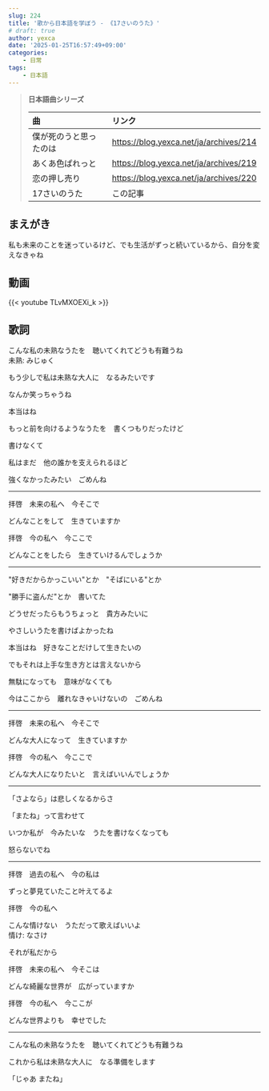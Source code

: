 ```yaml
---
slug: 224
title: '歌から日本語を学ぼう - 《17さいのうた》'
# draft: true
author: yexca
date: '2025-01-25T16:57:49+09:00'
categories:
    - 日常
tags:
    - 日本語
---
```


> **日本語曲シリーズ**
>
> | 曲 | リンク |
> |:-- | :-- |
> | 僕が死のうと思ったのは | <https://blog.yexca.net/ja/archives/214> |
> | あくあ色ぱれっと | <https://blog.yexca.net/ja/archives/219> |
> | 恋の押し売り | <https://blog.yexca.net/ja/archives/220> |
> | 17さいのうた | この記事 |

## まえがき

私も未来のことを迷っているけど、でも生活がずっと続いているから、自分を変えなきゃね

## 動画

{{< youtube TLvMXOEXi_k >}}

## 歌詞

こんな私の未熟なうたを　聴いてくれてどうも有難うね  
未熟: みじゅく

もう少しで私は未熟な大人に　なるみたいです

なんか笑っちゃうね

本当はね

もっと前を向けるようなうたを　書くつもりだったけど

書けなくて

私はまだ　他の誰かを支えられるほど

強くなかったみたい　ごめんね

---

拝啓　未来の私へ　今そこで

どんなことをして　生きていますか

拝啓　今の私へ　今ここで

どんなことをしたら　生きていけるんでしょうか

---

"好きだからかっこいい"とか　"そばにいる"とか

"勝手に盗んだ"とか　書いてた

どうせだったらもうちょっと　貴方みたいに

やさしいうたを書けばよかったね

本当はね　好きなことだけして生きたいの

でもそれは上手な生き方とは言えないから

無駄になっても　意味がなくても

今はここから　離れなきゃいけないの　ごめんね

---

拝啓　未来の私へ　今そこで

どんな大人になって　生きていますか

拝啓　今の私へ　今ここで

どんな大人になりたいと　言えばいいんでしょうか

---

「さよなら」は悲しくなるからさ

「またね」って言わせて

いつか私が　今みたいな　うたを書けなくなっても

怒らないでね

---

拝啓　過去の私へ　今の私は

ずっと夢見ていたこと叶えてるよ

拝啓　今の私へ

こんな情けない　うただって歌えばいいよ  
情け: なさけ

それが私だから

拝啓　未来の私へ　今そこは

どんな綺麗な世界が　広がっていますか

拝啓　今の私へ　今ここが

どんな世界よりも　幸せでした

---

こんな私の未熟なうたを　聴いてくれてどうも有難うね

これから私は未熟な大人に　なる準備をします

「じゃあ またね」
